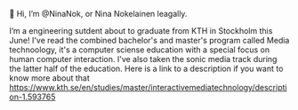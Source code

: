 👋 Hi, I’m @NinaNok, or Nina Nokelainen leagally.

I’m a engineering sutdent about to graduate from KTH in Stockholm this June! I've read the combined bachelor's and master's program called Media technoology, 
it's a computer sciense education with a special focus on human computer interaction. I've also taken the sonic media track during the latter half of the education. 
Here is a link to a description if you want to know more about that https://www.kth.se/en/studies/master/interactivemediatechnology/description-1.593765

<!---
- 🌱 I’m currently learning ...
- 💞️ I’m looking to collaborate on ...
- 📫 How to reach me ...


NinaNok/NinaNok is a ✨ special ✨ repository because its `README.md` (this file) appears on your GitHub profile.
You can click the Preview link to take a look at your changes.
--->
